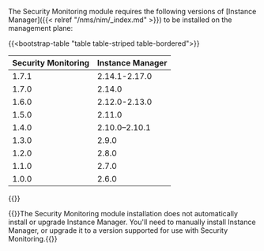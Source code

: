 The Security Monitoring module requires the following versions of [Instance Manager]({{< relref "/nms/nim/_index.md" >}}) to be installed on the management plane:

{{<bootstrap-table "table table-striped table-bordered">}}

| Security Monitoring | Instance Manager |
|---------------------|------------------|
| 1.7.1               | 2.14.1-2.17.0    |
| 1.7.0               | 2.14.0           |
| 1.6.0               | 2.12.0-2.13.0    |
| 1.5.0               | 2.11.0           |
| 1.4.0               | 2.10.0–2.10.1    |
| 1.3.0               | 2.9.0            |
| 1.2.0               | 2.8.0            |
| 1.1.0               | 2.7.0            |
| 1.0.0               | 2.6.0            |

{{</bootstrap-table>}}

{{<important>}}The Security Monitoring module installation does not automatically install or upgrade Instance Manager. You'll need to manually install Instance Manager, or upgrade it to a version supported for use with Security Monitoring.{{</important>}}

<!-- Do not remove. Keep this code at the bottom of the include -->
<!-- DOCS-1074 -->

